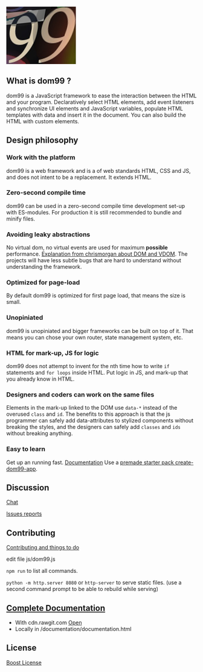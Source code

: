 ![DOM99](images/visual2.jpg)


## What is dom99 ?

dom99 is a JavaScript framework to ease the interaction between the HTML and your program. Declaratively select HTML elements, add event listeners and synchronize UI elements and JavaScript variables, populate HTML templates with data and insert it in the document.
You can also build the HTML with custom elements.
<!-- [Demo](http://jsbin.com/tepezuj/3/embed?html,js,output) -->

## Design philosophy

### Work with the platform

dom99 is a web framework and is a of web standards HTML, CSS and JS, and does not intent to be a replacement. It extends HTML.


### Zero-second compile time

dom99 can be used in a zero-second compile time development set-up with ES-modules. For production it is still recommended to bundle and minify files.


### Avoiding leaky abstractions

No virtual dom, no virtual events are used for maximum **possible** performance. [Explanation from chrismorgan about DOM and VDOM](https://news.ycombinator.com/item?id=15957517). The projects will have less subtle bugs that are hard to understand without understanding the framework.


### Optimized for page-load

By default dom99 is optimized for first page load, that means the size is small.


### Unopiniated

dom99 is unopiniated and bigger frameworks can be built on top of it. That means you can chose your own router, state management system, etc.

### HTML for mark-up, JS for logic

dom99 does not attempt to invent for the nth time how to write `if` statements and `for loops` inside HTML. Put logic in JS, and mark-up that you already know in HTML.


### Designers and coders can work on the same files

Elements in the mark-up linked to the DOM use `data-*` instead of the overused `class` and `id`. The benefits to this approach is that the js programmer can safely add data-attributes to stylized components without breaking the styles, and the designers can safely add `classes` and `ids` without breaking anything.


### Easy to learn

Get up an running fast.  [Documentation](https://cdn.rawgit.com/GrosSacASac/DOM99/master/documentation/documentation.html) Use a [premade starter pack create-dom99-app](https://github.com/GrosSacASac/create-dom99-app/).

## Discussion

[Chat](https://dystroy.org/miaou/3)

[Issues reports](https://github.com/GrosSacASac/DOM99/issues)

## Contributing

[Contributing and things to do](documentation/contributing.md)

edit file js/dom99.js

`npm run` to list all commands.

`python -m http.server 8080` or `http-server` to serve static files. (use a second command prompt to be able to rebuild while serving)


## [Complete Documentation](https://cdn.rawgit.com/GrosSacASac/DOM99/master/documentation/documentation.html)

 * With cdn.rawgit.com [Open](https://cdn.rawgit.com/GrosSacASac/DOM99/master/documentation/documentation.html)
 * Locally in /documentation/documentation.html


## License

[Boost License](./LICENSE.txt)
